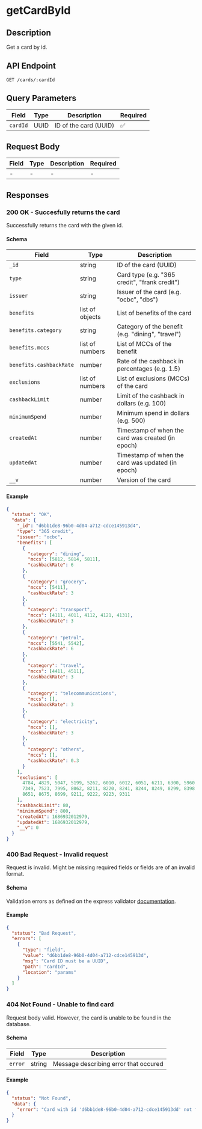 # getCardById

## Description

Get a card by id.

## API Endpoint

`GET /cards/:cardId`

## Query Parameters

| Field    | Type | Description           | Required |
| -------- | ---- | --------------------- | -------- |
| `cardId` | UUID | ID of the card (UUID) | ✅       |

## Request Body

| Field | Type | Description | Required |
| ----- | ---- | ----------- | -------- |
| -     | -    | -           | -        |

## Responses

### 200 OK - Succesfully returns the card

Successfully returns the card with the given id.

#### Schema

| Field                   | Type            | Description                                       |
| ----------------------- | --------------- | ------------------------------------------------- |
| `_id`                   | string          | ID of the card (UUID)                             |
| `type`                  | string          | Card type (e.g. "365 credit", "frank credit")     |
| `issuer`                | string          | Issuer of the card (e.g. "ocbc", "dbs")           |
| `benefits`              | list of objects | List of benefits of the card                      |
| `benefits.category`     | string          | Category of the benefit (e.g. "dining", "travel") |
| `benefits.mccs`         | list of numbers | List of MCCs of the benefit                       |
| `benefits.cashbackRate` | number          | Rate of the cashback in percentages (e.g. 1.5)    |
| `exclusions`            | list of numbers | List of exclusions (MCCs) of the card             |
| `cashbackLimit`         | number          | Limit of the cashback in dollars (e.g. 100)       |
| `minimumSpend`          | number          | Minimum spend in dollars (e.g. 500)               |
| `createdAt`             | number          | Timestamp of when the card was created (in epoch) |
| `updatedAt`             | number          | Timestamp of when the card was updated (in epoch) |
| `__v`                   | number          | Version of the card                               |

#### Example

```json
{
  "status": "OK",
  "data": {
    "_id": "d6bb1de8-96b0-4d04-a712-cdce145913d4",
    "type": "365 credit",
    "issuer": "ocbc",
    "benefits": [
      {
        "category": "dining",
        "mccs": [5812, 5814, 5811],
        "cashbackRate": 6
      },
      {
        "category": "grocery",
        "mccs": [5411],
        "cashbackRate": 3
      },
      {
        "category": "transport",
        "mccs": [4111, 4011, 4112, 4121, 4131],
        "cashbackRate": 3
      },
      {
        "category": "petrol",
        "mccs": [5541, 5542],
        "cashbackRate": 6
      },
      {
        "category": "travel",
        "mccs": [4411, 4511],
        "cashbackRate": 3
      },
      {
        "category": "telecommunications",
        "mccs": [],
        "cashbackRate": 3
      },
      {
        "category": "electricity",
        "mccs": [],
        "cashbackRate": 3
      },
      {
        "category": "others",
        "mccs": [],
        "cashbackRate": 0.3
      }
    ],
    "exclusions": [
      4784, 4829, 5047, 5199, 5262, 6010, 6012, 6051, 6211, 6300, 5960, 6540,
      7349, 7523, 7995, 8062, 8211, 8220, 8241, 8244, 8249, 8299, 8398, 8661,
      8651, 8675, 8699, 9211, 9222, 9223, 9311
    ],
    "cashbackLimit": 80,
    "minimumSpend": 800,
    "createdAt": 1686932012979,
    "updatedAt": 1686932012979,
    "__v": 0
  }
}
```

### 400 Bad Request - Invalid request

Request is invalid. Might be missing required fields or fields are of an invalid format.

#### Schema

Validation errors as defined on the express validator [documentation](https://express-validator.github.io/docs/api/validation-result/#error-types).

#### Example

```json
{
  "status": "Bad Request",
  "errors": [
    {
      "type": "field",
      "value": "d6bb1de8-96b0-4d04-a712-cdce145913d",
      "msg": "Card ID must be a UUID",
      "path": "cardId",
      "location": "params"
    }
  ]
}
```

### 404 Not Found - Unable to find card

Request body valid. However, the card is unable to be found in the database.

#### Schema

| Field   | Type   | Description                           |
| ------- | ------ | ------------------------------------- |
| `error` | string | Message describing error that occured |

#### Example

```json
{
  "status": "Not Found",
  "data": {
    "error": "Card with id 'd6bb1de8-96b0-4d04-a712-cdce145913dd' not found."
  }
}
```
